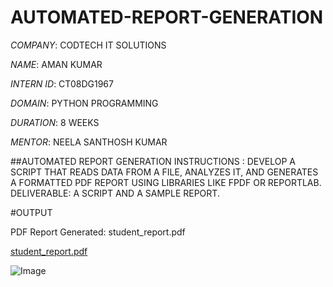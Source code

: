 # AUTOMATED-REPORT-GENERATION

*COMPANY*: CODTECH IT SOLUTIONS

*NAME*: AMAN KUMAR

*INTERN ID*: CT08DG1967

*DOMAIN*: PYTHON PROGRAMMING

*DURATION*: 8 WEEKS

*MENTOR*: NEELA SANTHOSH KUMAR

##AUTOMATED REPORT GENERATION INSTRUCTIONS : DEVELOP A SCRIPT THAT READS DATA FROM A FILE, ANALYZES IT, AND GENERATES A FORMATTED PDF REPORT USING LIBRARIES LIKE FPDF OR REPORTLAB. DELIVERABLE: A SCRIPT AND A SAMPLE REPORT.

#OUTPUT

PDF Report Generated: student_report.pdf

[student_report.pdf](https://github.com/user-attachments/files/21582930/student_report.pdf)

![Image](https://github.com/user-attachments/assets/94127d73-f421-40bf-beff-00448e1116be)

